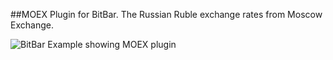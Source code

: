 ##MOEX
Plugin for BitBar.
The Russian Ruble exchange rates from Moscow Exchange.

![BitBar Example showing MOEX plugin](https://raw.github.com/romankrasavtsev/moex-bitbar-plugin/master/moex.png)
